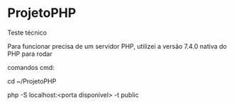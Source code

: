 # ProjetoPHP
Teste técnico

Para funcionar precisa de um servidor PHP, utilizei a versão 7.4.0 nativa do PHP para rodar 

comandos cmd: 

cd ~/ProjetoPHP 

php -S localhost:<porta disponível> -t public
